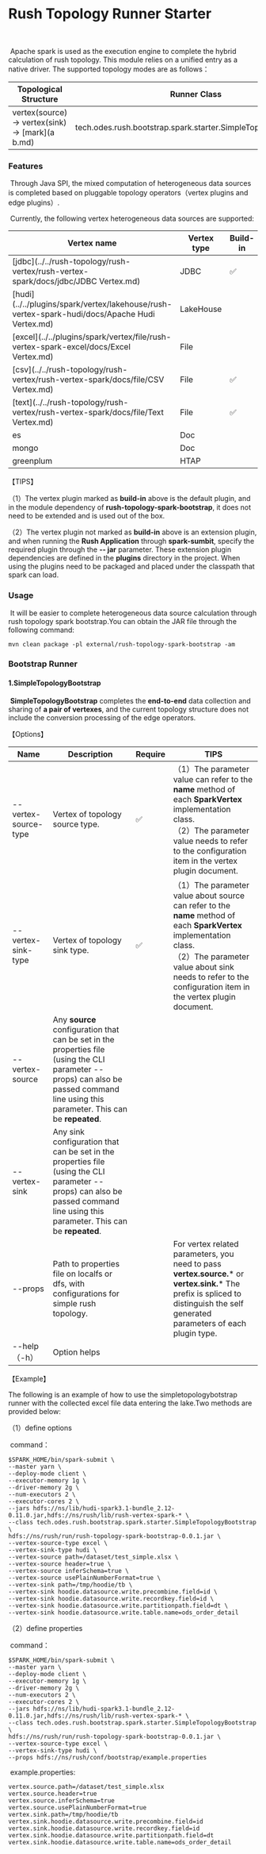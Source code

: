 # Rush Topology Runner Starter

​	

​		Apache spark is used as the execution engine to complete the hybrid calculation of rush topology. This module relies on a unified entry as a native driver. The supported topology modes are as follows：

| Topological Structure          | Runner Class                                                 |
| ------------------------------ | ------------------------------------------------------------ |
| vertex(source) -> vertex(sink) -> [mark](a b.md) | tech.odes.rush.bootstrap.spark.starter.SimpleTopologyBootstrap |




### Features

​		Through Java SPI, the mixed computation of heterogeneous data sources is completed based on pluggable topology operators（vertex plugins and edge plugins）.

​		Currently, the following vertex heterogeneous data sources are supported:

| Vertex name                                                  | Vertex type | Build-in | Vertex export | Vertex import |
| ------------------------------------------------------------ | ----------- | -------- | ------------- | ------------- |
| [jdbc](../../rush-topology/rush-vertex/rush-vertex-spark/docs/jdbc/JDBC Vertex.md) | JDBC        | ✅        | ✅             | Doing         |
| [hudi](../../plugins/spark/vertex/lakehouse/rush-vertex-spark-hudi/docs/Apache Hudi Vertex.md) | LakeHouse   |          | ✅             | ✅             |
| [excel](../../plugins/spark/vertex/file/rush-vertex-spark-excel/docs/Excel Vertex.md) | File        |          | ✅             |               |
| [csv](../../rush-topology/rush-vertex/rush-vertex-spark/docs/file/CSV Vertex.md) | File        | ✅        | ✅             |               |
| [text](../../rush-topology/rush-vertex/rush-vertex-spark/docs/file/Text Vertex.md) | File        | ✅        | ✅             |               |
| es                                                           | Doc         |          | doing         |               |
| mongo                                                        | Doc         |          | doing         |               |
| greenplum                                                    | HTAP        |          | doing         | doing         |

【TIPS】

（1）The vertex plugin marked as **build-in** above is the default plugin, and in the module dependency of **rush-topology-spark-bootstrap**, it does not need to be extended and is used out of the box.

（2）The vertex plugin not marked as **build-in** above is an extension plugin, and when running the **Rush Application** through **spark-sumbit**, specify the required plugin through the **-- jar** parameter. These extension plugin dependencies are defined in the **plugins** directory in the project. When using the plugins need to be packaged and placed under the classpath that spark can load.





### Usage

​		It will be easier to complete heterogeneous data source calculation through rush topology spark bootstrap.You can obtain the JAR file through the following command:

```shell
mvn clean package -pl external/rush-topology-spark-bootstrap -am
```





### Bootstrap Runner

#### 1.SimpleTopologyBootstrap

​		**SimpleTopologyBootstrap** completes the **end-to-end** data collection and sharing of **a pair of vertexes**, and the current topology structure does not include the conversion processing of the edge operators.

【Options】

| Name                 | Description                                                  | Require | TIPS                                                         |
| -------------------- | ------------------------------------------------------------ | ------- | ------------------------------------------------------------ |
| --vertex-source-type | Vertex of topology source type.                              | ✅       | （1）The parameter value can refer to the **name** method of each **SparkVertex** implementation class.<br/>（2）The parameter value needs to refer to the configuration item in the vertex plugin document. |
| --vertex-sink-type   | Vertex of topology sink type.                                | ✅       | （1）The parameter value about source can refer to the **name** method of each **SparkVertex** implementation class.<br/>（2）The parameter value about sink needs to refer to the configuration item in the vertex plugin document. |
| --vertex-source      | Any **source** configuration that can be set in the properties file (using the CLI parameter --props) can also be passed command line using this parameter. This can be **repeated**. |         |                                                              |
| --vertex-sink        | Any sink configuration that can be set in the properties file (using the CLI parameter --props) can also be passed command line using this parameter. This can be **repeated**. |         |                                                              |
| --props              | Path to properties file on localfs or dfs, with configurations for simple rush topology. |         | For vertex related parameters, you need to pass **vertex.source.*** or **vertex.sink.*** The prefix is spliced to distinguish the self generated parameters of each plugin type. |
| --help（-h）         | Option helps                                                 |         |                                                              |

【Example】

The following is an example of how to use the simpletopologybotstrap runner with the collected excel file data entering the lake.Two methods are provided below:

（1）define options

​		command：

```shell
$SPARK_HOME/bin/spark-submit \
--master yarn \
--deploy-mode client \
--executor-memory 1g \
--driver-memory 2g \
--num-executors 2 \
--executor-cores 2 \
--jars hdfs://ns/lib/hudi-spark3.1-bundle_2.12-0.11.0.jar,hdfs://ns/rush/lib/rush-vertex-spark-* \
--class tech.odes.rush.bootstrap.spark.starter.SimpleTopologyBootstrap \
hdfs://ns/rush/run/rush-topology-spark-bootstrap-0.0.1.jar \
--vertex-source-type excel \
--vertex-sink-type hudi \
--vertex-source path=/dataset/test_simple.xlsx \
--vertex-source header=true \
--vertex-source inferSchema=true \
--vertex-source usePlainNumberFormat=true \
--vertex-sink path=/tmp/hoodie/tb \
--vertex-sink hoodie.datasource.write.precombine.field=id \
--vertex-sink hoodie.datasource.write.recordkey.field=id \
--vertex-sink hoodie.datasource.write.partitionpath.field=dt \
--vertex-sink hoodie.datasource.write.table.name=ods_order_detail
```

（2）define properties

​		command：

```shell
$SPARK_HOME/bin/spark-submit \
--master yarn \
--deploy-mode client \
--executor-memory 1g \
--driver-memory 2g \
--num-executors 2 \
--executor-cores 2 \
--jars hdfs://ns/lib/hudi-spark3.1-bundle_2.12-0.11.0.jar,hdfs://ns/rush/lib/rush-vertex-spark-* \
--class tech.odes.rush.bootstrap.spark.starter.SimpleTopologyBootstrap \
hdfs://ns/rush/run/rush-topology-spark-bootstrap-0.0.1.jar \
--vertex-source-type excel \
--vertex-sink-type hudi \
--props hdfs://ns/rush/conf/bootstrap/example.properties
```

​		example.properties:

```properties
vertex.source.path=/dataset/test_simple.xlsx
vertex.source.header=true
vertex.source.inferSchema=true
vertex.source.usePlainNumberFormat=true
vertex.sink.path=/tmp/hoodie/tb
vertex.sink.hoodie.datasource.write.precombine.field=id
vertex.sink.hoodie.datasource.write.recordkey.field=id
vertex.sink.hoodie.datasource.write.partitionpath.field=dt
vertex.sink.hoodie.datasource.write.table.name=ods_order_detail
```

